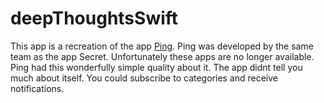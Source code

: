 # deepThoughtsSwift

This app is a recreation of the app [Ping](https://medium.com/@bn/introducing-ping-7f9403352764#.uk5knxqtn). Ping was developed by the same team as the app Secret. Unfortunately these apps are no longer available. Ping had this wonderfully simple quality about it. The app didnt tell you much about itself. You could subscribe to categories and receive notifications.
